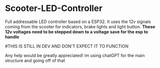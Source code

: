 # Scooter-LED-Controller
Full addressable LED controller based on a ESP32. It uses the 12v signals coming from the scooter for indicators, brake lights and light button. **These 12v voltages need to be stepped down to a voltage save for the esp to handle**

#THIS IS STILL IN DEV AND DON'T EXPECT IT TO FUNCTION


Any help would be greatly appreciated! im using chatGPT for the main structure and going off of that
